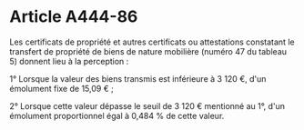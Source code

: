 # Article A444-86

<p>Les certificats de propriété et autres certificats ou attestations constatant le transfert de propriété de biens de nature mobilière (numéro 47 du tableau 5) donnent lieu à la perception :</p><p>1° Lorsque la valeur des biens transmis est inférieure à 3 120 €, d'un émolument fixe de 15,09 € ;</p><p>2° Lorsque cette valeur dépasse le seuil de 3 120 € mentionné au 1°, d'un émolument proportionnel égal à 0,484 % de cette valeur.</p>
